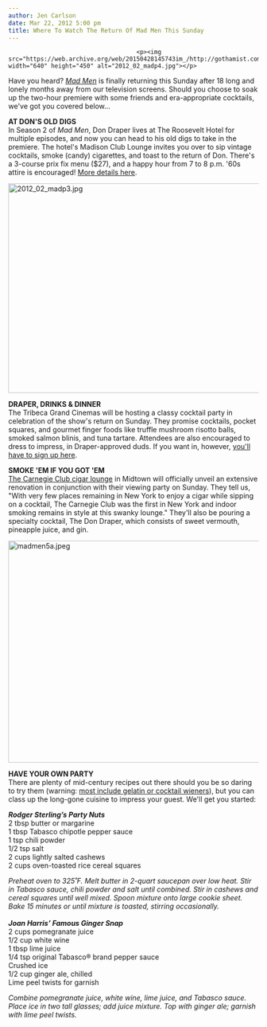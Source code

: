 ```yaml
---
author: Jen Carlson
date: Mar 22, 2012 5:00 pm
title: Where To Watch The Return Of Mad Men This Sunday
---
```


	
										<p><img src="https://web.archive.org/web/20150428145743im_/http://gothamist.com/upload/2012/03/2012_02_madp4.jpg" width="640" height="450" alt="2012_02_madp4.jpg"></p>

<p>Have you heard? <a href="https://web.archive.org/web/20150428145743/http://gothamist.com/tags/madmen"><em>Mad Men</em></a> is finally returning this Sunday after 18 long and lonely months away from our television screens. Should you choose to soak up the two-hour premiere with some friends and era-appropriate cocktails, we&apos;ve got you covered below...</p>

<p><strong>AT DON&apos;S OLD DIGS</strong><br>
In Season 2 of <em>Mad Men</em>, Don Draper lives at The Roosevelt Hotel for multiple episodes, and now you can head to his old digs to take in the premiere. The hotel&apos;s Madison Club Lounge invites you over to sip vintage cocktails, smoke (candy) cigarettes, and toast to the return of Don. There&apos;s a 3-course prix fix menu ($27), and a happy hour from 7 to 8 p.m. &apos;60s attire is encouraged! <a href="https://web.archive.org/web/20150428145743/http://kittybradshaw.com/nyc-events-mad-men/">More details here</a>.</p>

<p><img src="https://web.archive.org/web/20150428145743im_/http://gothamist.com/upload/2012/03/2012_02_madp3.jpg" width="640" height="421" alt="2012_02_madp3.jpg"></p>

<p><strong>DRAPER, DRINKS &amp; DINNER</strong><br>
The Tribeca Grand Cinemas will be hosting a classy cocktail party in celebration of the show&apos;s return on Sunday. They promise cocktails, pocket squares, and gourmet finger foods like truffle mushroom risotto balls, smoked salmon blinis, and tuna tartare. Attendees are also encouraged to dress to impress, in Draper-approved duds. If you want in, however, <a href="https://web.archive.org/web/20150428145743/http://rewards.thrillist.com/deal/6766">you&apos;ll have to sign up here</a>.</p>

<p><strong>SMOKE &apos;EM IF YOU GOT &apos;EM</strong><br>
<a href="https://web.archive.org/web/20150428145743/http://blog.zagat.com/2012/03/mad-men-party-at-carnegie-club-happy.html">The Carnegie Club cigar lounge</a> in Midtown will officially unveil an extensive renovation in conjunction with their viewing party on Sunday. They tell us, &quot;With very few places remaining in New York to enjoy a cigar while sipping on a cocktail, The Carnegie Club was the first in New York and indoor smoking remains in style at this swanky lounge.&quot; They&apos;ll also be pouring a specialty cocktail, The Don Draper, which consists of sweet vermouth, pineapple juice, and gin.</p>

<p><span class="mt-enclosure mt-enclosure-image" style="display: inline;"> <img alt="madmen5a.jpeg" src="https://web.archive.org/web/20150428145743im_/http://gothamist.com/attachments/arts_jen/madmen5a.jpeg" width="640" height="446" class="image-none"> </span></p>

<p><strong>HAVE YOUR OWN PARTY</strong><br>
There are plenty of mid-century recipes out there should you be so daring to try them (warning: <a href="https://web.archive.org/web/20150428145743/http://www.flickr.com/groups/midcenturysupperclub/">most include gelatin or cocktail wieners</a>), but you can class up the long-gone cuisine to impress your guest. We&apos;ll get you started: </p>

<p><em><strong>Rodger Sterling&#x2019;s Party Nuts</strong></em><br>
2 tbsp butter or margarine<br>
1 tbsp Tabasco chipotle pepper sauce<br>
1 tsp chili powder<br>
1/2 tsp salt<br>
2 cups lightly salted cashews<br>
2 cups oven-toasted rice cereal squares</p>

<p><em>Preheat oven to 325&#x2DA;F. Melt butter in 2-quart saucepan over low heat. Stir in Tabasco sauce, chili powder and salt until combined.  Stir in cashews and cereal squares until well mixed. Spoon mixture onto large cookie sheet.  Bake 15 minutes or until mixture is toasted, stirring occasionally.</em><br>
 <br>
<em><strong>Joan Harris&#x2019; Famous Ginger Snap</strong></em><br>
2 cups pomegranate juice<br>
1/2 cup white wine <br>
1 tbsp lime juice<br>
1/4 tsp original Tabasco&#xAE; brand pepper sauce<br>
Crushed ice<br>
1/2 cup ginger ale, chilled<br>
Lime peel twists for garnish</p>

<p><em>Combine pomegranate juice, white wine, lime juice, and Tabasco sauce.  Place ice in two tall glasses; add juice mixture.  Top with ginger ale; garnish with lime peel twists.</em></p>					
										
									
				